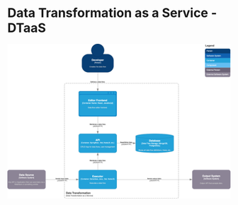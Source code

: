 # Data Transformation as a Service - DTaaS

![Container](./docs/assets/c4-2-container-diagram_data-transformation.dio.png)
